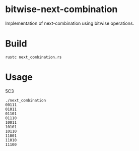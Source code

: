 # bitwise-next-combination
Implementation of next-combination using bitwise operations.

# Build
```
rustc next_combination.rs
```

# Usage
5C3
```
./next_combination
00111
01011
01101
01110
10011
10101
10110
11001
11010
11100
```
